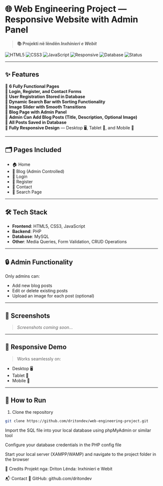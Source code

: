 # 🌐 Web Engineering Project — Responsive Website with Admin Panel

> **📚 Projekti në lëndën _Inxhinieri e Webit_**

![HTML5](https://img.shields.io/badge/HTML5-%23E34F26.svg?style=flat&logo=html5&logoColor=white)
![CSS3](https://img.shields.io/badge/CSS3-%231572B6.svg?style=flat&logo=css3&logoColor=white)
![JavaScript](https://img.shields.io/badge/JavaScript-%23F7DF1E.svg?style=flat&logo=javascript&logoColor=black)
![Responsive](https://img.shields.io/badge/Responsive-Design-brightgreen)
![Database](https://img.shields.io/badge/Database-MySQL-blue)
![Status](https://img.shields.io/badge/Status-Completed-success)

---

## ✨ Features

🔹 **6 Fully Functional Pages**  
🔹 **Login, Register, and Contact Forms**  
🔹 **User Registration Stored in Database**  
🔹 **Dynamic Search Bar with Sorting Functionality**  
🔹 **Image Slider with Smooth Transitions**  
🔹 **Blog Page with Admin Panel**  
🔹 **Admin Can Add Blog Posts (Title, Description, Optional Image)**  
🔹 **All Posts Saved in Database**  
🔹 **Fully Responsive Design** — Desktop 🖥️, Tablet 📱, and Mobile 📲  

---

## 🗂️ Pages Included

- 🏠 Home  
- 📝 Blog (Admin Controlled)  
- 🔐 Login  
- 🧾 Register  
- 📩 Contact  
- 🔎 Search Page  

---

## 🛠️ Tech Stack

- **Frontend**: HTML5, CSS3, JavaScript  
- **Backend**: PHP  
- **Database**: MySQL  
- **Other**: Media Queries, Form Validation, CRUD Operations  

---

## 🔒 Admin Functionality

Only admins can:
- Add new blog posts
- Edit or delete existing posts
- Upload an image for each post (optional)

---

## 📸 Screenshots

> *Screenshots coming soon...*

---

## 📱 Responsive Demo

> Works seamlessly on:
- Desktop 🖥️
- Tablet 📱
- Mobile 📲

---

## 🚀 How to Run

1. Clone the repository  
```bash
git clone https://github.com/dritondev/web-engineering-project.git
```
Import the SQL file into your local database using phpMyAdmin or similar tool

Configure your database credentials in the PHP config file

Start your local server (XAMPP/WAMP) and navigate to the project folder in the browser

🤝 Credits
Projekt nga: Driton
Lënda: Inxhinieri e Webit

📬 Contact
💼 GitHub: github.com/dritondev
